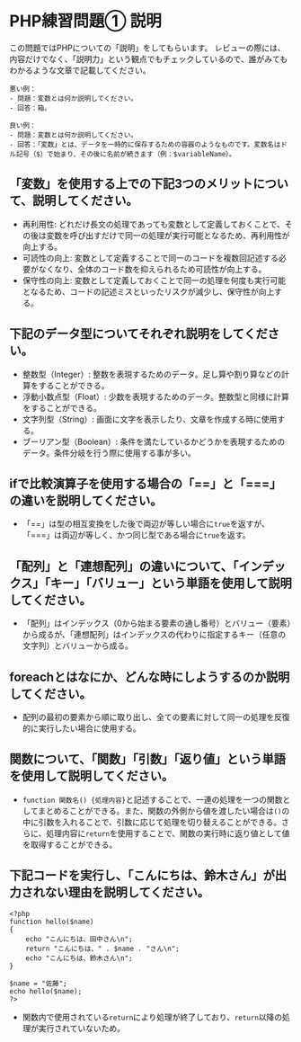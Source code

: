 # PHP練習問題① 説明
この問題ではPHPについての「説明」をしてもらいます。
レビューの際には、内容だけでなく、「説明力」という観点でもチェックしているので、誰がみてもわかるような文章で記載してください。

```
悪い例：
- 問題：変数とは何か説明してください。
- 回答：箱。

良い例：
- 問題：変数とは何か説明してください。
- 回答：「変数」とは、データを一時的に保存するための容器のようなものです。変数名はドル記号（$）で始まり、その後に名前が続きます（例：$variableName）。
```

## 「変数」を使用する上での下記3つのメリットについて、説明してください。
- 再利用性: どれだけ長文の処理であっても変数として定義しておくことで、その後は変数を呼び出すだけで同一の処理が実行可能となるため、再利用性が向上する。
- 可読性の向上: 変数として定義することで同一のコードを複数回記述する必要がなくなり、全体のコード数を抑えられるため可読性が向上する。
- 保守性の向上: 変数として定義しておくことで同一の処理を何度も実行可能となるため、コードの記述ミスといったリスクが減少し、保守性が向上する。

## 下記のデータ型についてそれぞれ説明をしてください。
- 整数型（Integer）: 整数を表現するためのデータ。足し算や割り算などの計算をすることができる。
- 浮動小数点型（Float）: 少数を表現するためのデータ。整数型と同様に計算をすることができる。
- 文字列型（String）: 画面に文字を表示したり、文章を作成する時に使用する。
- ブーリアン型（Boolean）: 条件を満たしているかどうかを表現するためのデータ。条件分岐を行う際に使用する事が多い。

## ifで比較演算子を使用する場合の「==」と「===」の違いを説明してください。
- 「==」は型の相互変換をした後で両辺が等しい場合に`true`を返すが、「===」は両辺が等しく、かつ同じ型である場合に`true`を返す。

## 「配列」と「連想配列」の違いについて、「インデックス」「キー」「バリュー」という単語を使用して説明してください。
- 「配列」はインデックス（0から始まる要素の通し番号）とバリュー（要素）から成るが、「連想配列」はインデックスの代わりに指定するキー（任意の文字列）とバリューから成る。

## foreachとはなにか、どんな時にしようするのか説明してください。
- 配列の最初の要素から順に取り出し、全ての要素に対して同一の処理を反復的に実行したい場合に使用する。

## 関数について、「関数」「引数」「返り値」という単語を使用して説明してください。
- `function 関数名() {処理内容}`と記述することで、一連の処理を一つの関数としてまとめることができる。また、関数の外側から値を渡したい場合は`()`の中に引数を入れることで、引数に応じて処理を切り替えることができる。さらに、処理内容に`return`を使用することで、関数の実行時に返り値として値を取得することができる。

## 下記コードを実行し、「こんにちは、鈴木さん」が出力されない理由を説明してください。
```
<?php
function hello($name)
{
    echo "こんにちは、田中さん\n";
    return "こんにちは、" . $name . "さん\n";
    echo "こんにちは、鈴木さん\n";
}

$name = "佐藤";
echo hello($name);
?>
```
- 関数内で使用されている`return`により処理が終了しており、`return`以降の処理が実行されていないため。